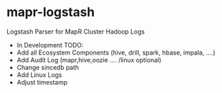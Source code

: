 mapr-logstash
=============

Logstash Parser for MapR Cluster Hadoop Logs

- In Development 
TODO:
- Add all Ecosystem Components (hive, drill, spark, hbase,  impala, ....)
- Add Audit Log (mapr,hive,oozie .... /linux optional)
- Change sincedb path
- Add Linux Logs
- Adjust timestamp
